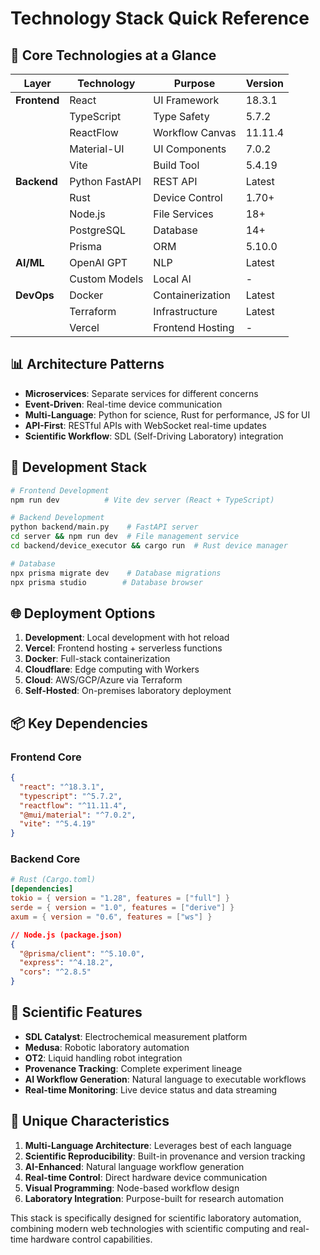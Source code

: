# Technology Stack Quick Reference

## 🎯 Core Technologies at a Glance

| Layer | Technology | Purpose | Version |
|-------|------------|---------|---------|
| **Frontend** | React | UI Framework | 18.3.1 |
| | TypeScript | Type Safety | 5.7.2 |
| | ReactFlow | Workflow Canvas | 11.11.4 |
| | Material-UI | UI Components | 7.0.2 |
| | Vite | Build Tool | 5.4.19 |
| **Backend** | Python FastAPI | REST API | Latest |
| | Rust | Device Control | 1.70+ |
| | Node.js | File Services | 18+ |
| | PostgreSQL | Database | 14+ |
| | Prisma | ORM | 5.10.0 |
| **AI/ML** | OpenAI GPT | NLP | Latest |
| | Custom Models | Local AI | - |
| **DevOps** | Docker | Containerization | Latest |
| | Terraform | Infrastructure | Latest |
| | Vercel | Frontend Hosting | - |

## 📊 Architecture Patterns

- **Microservices**: Separate services for different concerns
- **Event-Driven**: Real-time device communication
- **Multi-Language**: Python for science, Rust for performance, JS for UI
- **API-First**: RESTful APIs with WebSocket real-time updates
- **Scientific Workflow**: SDL (Self-Driving Laboratory) integration

## 🔧 Development Stack

```bash
# Frontend Development
npm run dev          # Vite dev server (React + TypeScript)

# Backend Development  
python backend/main.py    # FastAPI server
cd server && npm run dev  # File management service
cd backend/device_executor && cargo run  # Rust device manager

# Database
npx prisma migrate dev    # Database migrations
npx prisma studio        # Database browser
```

## 🌐 Deployment Options

1. **Development**: Local development with hot reload
2. **Vercel**: Frontend hosting + serverless functions
3. **Docker**: Full-stack containerization
4. **Cloudflare**: Edge computing with Workers
5. **Cloud**: AWS/GCP/Azure via Terraform
6. **Self-Hosted**: On-premises laboratory deployment

## 📦 Key Dependencies

### Frontend Core
```json
{
  "react": "^18.3.1",
  "typescript": "^5.7.2", 
  "reactflow": "^11.11.4",
  "@mui/material": "^7.0.2",
  "vite": "^5.4.19"
}
```

### Backend Core
```toml
# Rust (Cargo.toml)
[dependencies]
tokio = { version = "1.28", features = ["full"] }
serde = { version = "1.0", features = ["derive"] }
axum = { version = "0.6", features = ["ws"] }
```

```json
// Node.js (package.json)
{
  "@prisma/client": "^5.10.0",
  "express": "^4.18.2",
  "cors": "^2.8.5"
}
```

## 🔬 Scientific Features

- **SDL Catalyst**: Electrochemical measurement platform
- **Medusa**: Robotic laboratory automation
- **OT2**: Liquid handling robot integration
- **Provenance Tracking**: Complete experiment lineage
- **AI Workflow Generation**: Natural language to executable workflows
- **Real-time Monitoring**: Live device status and data streaming

## 🚀 Unique Characteristics

1. **Multi-Language Architecture**: Leverages best of each language
2. **Scientific Reproducibility**: Built-in provenance and version tracking
3. **AI-Enhanced**: Natural language workflow generation
4. **Real-time Control**: Direct hardware device communication
5. **Visual Programming**: Node-based workflow design
6. **Laboratory Integration**: Purpose-built for research automation

This stack is specifically designed for scientific laboratory automation, combining modern web technologies with scientific computing and real-time hardware control capabilities.